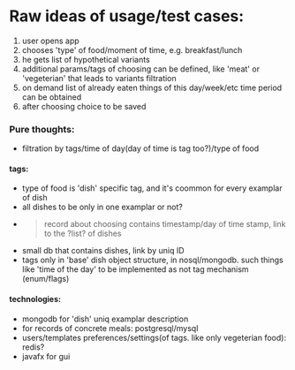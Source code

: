 Raw ideas of usage/test cases:
====================
1. user opens app
2. chooses 'type' of food/moment of time, e.g. breakfast/lunch
3. he gets list of hypothetical variants
4. additional params/tags of choosing can be defined, like 'meat' or 'vegeterian' that leads to variants filtration
5. on demand list of already eaten things of this day/week/etc time period can be obtained
6. after choosing choice to be saved

### Pure thoughts:
+ filtration by tags/time of day(day of time is tag too?)/type of food
#### tags:
* type of food is 'dish' specific tag, and it's coommon for every examplar of dish
* all dishes to be only in one examplar or not?
* >record about choosing contains timestamp/day of time stamp, link to the ?list? of dishes
* small db that contains dishes, link by uniq ID
* tags only in 'base' dish object structure, in nosql/mongodb. such things like 'time of the day' to be implemented as not tag mechanism (enum/flags)


#### technologies:
* mongodb for 'dish' uniq examplar description
* for records of concrete meals: postgresql/mysql
* users/templates preferences/settings(of tags. like only vegeterian food): redis?
* javafx for gui